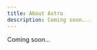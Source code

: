 ```yaml
---
title: About Astro
description: Coming soon...
---
```


<!--
    This is a generated file. Do not edit this file directly.
    To make changes, edit the original sitemap file located at: messages/docs/about/index/uk.json.
    Last Updated: 18.08.2024 (Date Created: 18.08.2024)
-->

Coming soon...
